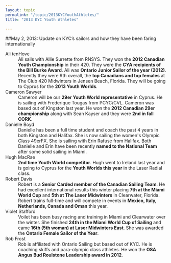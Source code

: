 ```yaml
---
layout: topic
permalink: "/topic/2013KYCYouthAthletes/"
title: "2013 KYC Youth Athletes"

---
```


##May 2, 2013: Update on KYC’s sailors and how they have been faring internationally

<dl>

<dt>Ali tenHove</dt>
<dd>Ali sails with Allie Surrette from RNSYS. They won the <strong>2012 Canadian Youth Championship</strong> in their 420. They were the <strong>CYA recipients of the Bill Burke Award</strong>. Ali was <strong>Ontario Junior Sailor of the year (2012)</strong>. Recently they were 9th overall, the <strong>top Canadians and top females</strong> at The Club 420 Midwinters in Jensen Beach, Florida. They will be going to Cyprus for the <strong>2013 Youth Worlds</strong>.
</dd>

<dt>Cameron Sawyer</dt>
<dd>Cameron will be our <strong>29er Youth World representative</strong> in Cyprus. He is sailing with Frederique Tougas from PCYC/CVL. Cameron was based out of Kingston last year. He won the <strong>2012 Canadian 29er championship</strong> along with Sean Kayser and they were <strong>2nd in fall CORK</strong>.
</dd>



<dt>Danielle Boyd</dt>
<dd>Danielle has been a full time student and coach the past 4 years in both Kingston and Halifax. She is now sailing the women's Olympic Class 49erFX. She is sailing with Erin Rafuse from Halifax. Both Danielle and Erin have been recently <strong>named to the National Team</strong> after some solid sailing in Miami.
</dd>

<dt>Hugh MacRae</dt>
<dd><strong>2nd time Youth World competitor</strong>. Hugh went to Ireland last year and is going to Cyprus for the <strong>Youth Worlds this year</strong> in the Laser Radial class.
</dd>

<dt>Robert Davis</dt>
<dd>Robert is a <strong>Senior Carded member of the Canadian Sailing Team</strong>. He had excellent international results this winter placing <strong>7th at the Miami World Cup</strong> and <strong>5th at The Laser Midwinters</strong> in Clearwater, Florida. Robert trains full-time and will compete in events in <strong>Mexico, Italy, Netherlands, Canada and Oman</strong> this year.
</dd>

<dt>Violet Stafford</dt>
<dd>Voilet has been busy racing and training in Miami and Clearwater over the winter. She finished <strong>24th in the Miami World Cup of Sailing</strong> and came <strong>16th (5th woman) at Laser Midwinters East</strong>. She was awarded the <strong>Ontario Female Sailor of the Year</strong>.
</dd>

<dt>Rob Frost</dt>
<dd>Rob is affiliated with Ontario Sailing but based out of KYC. He is coaching skiffs and para-olympic class athletes. He won the <strong>OSA Angus Bud Roulstone Leadership award in 2012</strong>.
</dd>
</dl>

